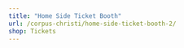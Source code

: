 ```yaml
---
title: "Home Side Ticket Booth"
url: /corpus-christi/home-side-ticket-booth-2/
shop: Tickets
---
```

